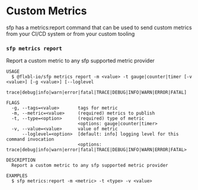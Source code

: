 # Custom Metrics

sfp has a metrics:report  command that can be used to send custom metrics from your CI/CD system or from your custom tooling

### `sfp metrics report`

Report a custom metric to any sfp supported metric provider

```
USAGE
  $ @flxbl-io/sfp metrics report -m <value> -t gauge|counter|timer [-v <value>] [-g <value>] [--loglevel
    trace|debug|info|warn|error|fatal|TRACE|DEBUG|INFO|WARN|ERROR|FATAL]

FLAGS
  -g, --tags=<value>       tags for metric
  -m, --metric=<value>     (required) metrics to publish
  -t, --type=<option>      (required) type of metric
                           <options: gauge|counter|timer>
  -v, --value=<value>      value of metric
      --loglevel=<option>  [default: info] logging level for this command invocation
                           <options: trace|debug|info|warn|error|fatal|TRACE|DEBUG|INFO|WARN|ERROR|FATAL>

DESCRIPTION
  Report a custom metric to any sfp supported metric provider

EXAMPLES
  $ sfp metrics:report -m <metric> -t <type> -v <value>
```


